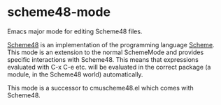 # scheme48-mode
Emacs major mode for editing Scheme48 files.

[Scheme48](http://www.s48.org/) is an implementation of the programming language [Scheme](https://en.wikipedia.org/wiki/Scheme_(programming_language)). This mode is an extension to the normal SchemeMode and provides specific interactions with Scheme48. This means that expressions evaluated with C-x C-e etc. will be evaluated in the correct package (a module, in the Scheme48 world) automatically.

This mode is a successor to cmuscheme48.el which comes with Scheme48.
